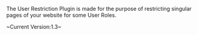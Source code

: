 The User Restriction Plugin is made for the purpose of restricting
singular pages of your website for some User Roles.

~Current Version:1.3~